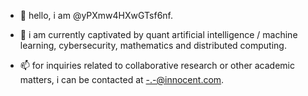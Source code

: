 - 👋 hello, i am @yPXmw4HXwGTsf6nf.

- 👀 i am currently captivated by quant artificial intelligence / machine learning, cybersecurity, mathematics and distributed computing.

- 📫 for inquiries related to collaborative research or other academic matters, i can be contacted at <-.-@innocent.com>.
